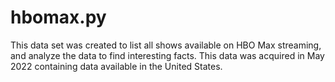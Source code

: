 # hbomax.py
This data set was created to list all shows available on HBO Max streaming, and analyze the data to find interesting facts. This data was acquired in May 2022 containing data available in the United States.
